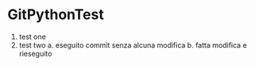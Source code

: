 # GitPythonTest

1. test one
2. test two
	a. eseguito commit senza alcuna modifica
	b. fatta modifica e rieseguito
